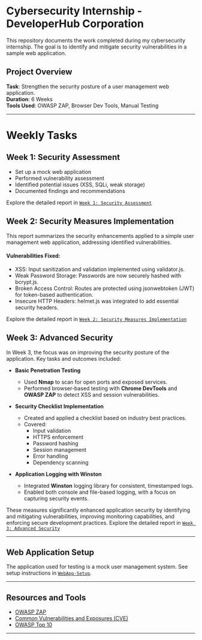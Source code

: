 # Cybersecurity Internship - DeveloperHub Corporation
This repository documents the work completed during my cybersecurity internship. The goal is to identify and mitigate security vulnerabilities in a sample web application.

## Project Overview
**Task**: Strengthen the security posture of a user management web application.  
**Duration**: 6 Weeks  
**Tools Used**: OWASP ZAP, Browser Dev Tools, Manual Testing

---

# Weekly Tasks

## Week 1: Security Assessment
- Set up a mock web application
- Performed vulnerability assessment
- Identified potential issues (XSS, SQLi, weak storage)
- Documented findings and recommendations

Explore the detailed report in [`Week 1: Security Assessment`](./Week-1-Security-Assessment.md)

## Week 2: Security Measures Implementation
This report summarizes the security enhancements applied to a simple user management web application, addressing identified vulnerabilities.
#### Vulnerabilities Fixed:
- XSS: Input sanitization and validation implemented using validator.js.
- Weak Password Storage: Passwords are now securely hashed with bcrypt.js.
- Broken Access Control: Routes are protected using jsonwebtoken (JWT) for token-based authentication.
- Insecure HTTP Headers: helmet.js was integrated to add essential security headers.

Explore the detailed report in [`Week 2: Security Measures Implementation`](./Week-2-Implementing-Security-Measures.md)

## Week 3: Advanced Security
In Week 3, the focus was on improving the security posture of the application. Key tasks and outcomes included:

- **Basic Penetration Testing**
  - Used **Nmap** to scan for open ports and exposed services.
  - Performed browser-based testing with **Chrome DevTools** and **OWASP ZAP** to detect XSS and session vulnerabilities.

- **Security Checklist Implementation**
  - Created and applied a checklist based on industry best practices.
  - Covered:
    - Input validation
    - HTTPS enforcement
    - Password hashing
    - Session management
    - Error handling
    - Dependency scanning

- **Application Logging with Winston**
  - Integrated **Winston** logging library for consistent, timestamped logs.
  - Enabled both console and file-based logging, with a focus on capturing security events.

These measures significantly enhanced application security by identifying and mitigating vulnerabilities, improving monitoring capabilities, and enforcing secure development practices. Explore the detailed report in [`Week 3: Advanced Security`](./Week-3-Advanced-Security.md)

---

## Web Application Setup

The application used for testing is a mock user management system. See setup instructions in [`WebApp-Setup`](./WebApp-Setup.md).

---

## Resources and Tools

- [OWASP ZAP](https://www.zaproxy.org/)
- [Common Vulnerabilities and Exposures (CVE)](https://cve.mitre.org/)
- [OWASP Top 10](https://owasp.org/www-project-top-ten/)

---
